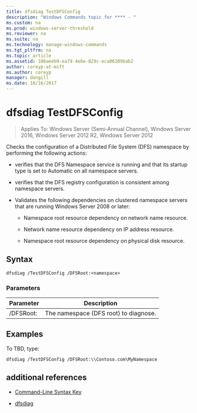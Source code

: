 ```yaml
---
title: dfsdiag TestDFSConfig
description: "Windows Commands topic for **** - "
ms.custom: na
ms.prod: windows-server-threshold
ms.reviewer: na
ms.suite: na
ms.technology: manage-windows-commands
ms.tgt_pltfrm: na
ms.topic: article
ms.assetid: 106aeeb9-ea79-4e6e-829c-eca06309bab2
author: coreyp-at-msft
ms.author: coreyp
manager: dongill
ms.date: 10/16/2017
---
```

# dfsdiag TestDFSConfig

>Applies To: Windows Server (Semi-Annual Channel), Windows Server 2016, Windows Server 2012 R2, Windows Server 2012

Checks the configuration of a Distributed File System \(DFS\) namespace by performing the following actions:  
  
-   verifies that the DFS Namespace service is running and that its  startup type is set to Automatic on all namespace servers.  
  
-   verifies that the DFS registry configuration is consistent among namespace servers.  
  
-   Validates the following dependencies on clustered namespace servers that are running Windows Server 2008 or later:  
  
    -   Namespace root resource dependency on network name resource.  
  
    -   Network name resource dependency on IP address resource.  
  
    -   Namespace root resource dependency on physical disk resource.  
  
  
  
## Syntax  
  
```  
dfsdiag /TestDFSConfig /DFSRoot:<namespace>  
```  
  
### Parameters  
  
|Parameter|Description|  
|-------|--------|  
|\/DFSRoot:<namespace>|The namespace \(DFS root\) to diagnose.|  
  
## <a name="BKMK_Examples"></a>Examples  
To TBD, type:  
  
```  
dfsdiag /TestDFSConfig /DFSRoot:\\Contoso.com\MyNamespace  
```  
  
## additional references  
  
-   [Command-Line Syntax Key](command-line-syntax-key.md)  
  
-   [dfsdiag](dfsdiag.md)  
  


